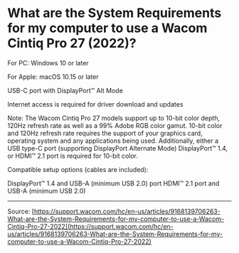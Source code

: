 # What are the System Requirements for my computer to use a Wacom Cintiq Pro 27 (2022)?

For PC: Windows 10 or later


For Apple: macOS 10.15 or later


USB-C port with DisplayPort™ Alt Mode


Internet access is required for driver download and updates


Note: The Wacom Cintiq Pro 27 models support up to 10-bit color depth, 120Hz refresh rate as well as a 99% Adobe RGB color gamut. 10-bit color and 120Hz refresh rate requires the support of your graphics card, operating system and any applications being used. Additionally, either a USB type-C port (supporting DisplayPort Alternate Mode) DisplayPort™ 1.4, or HDMI™ 2.1 port is required for 10-bit color.


Compatible setup options (cables are included):


DisplayPort™ 1.4 and USB-A (minimum USB 2.0) port 
HDMI™ 2.1 port and USB-A (minimum USB 2.0)

---
Source: [https://support.wacom.com/hc/en-us/articles/9168139706263-What-are-the-System-Requirements-for-my-computer-to-use-a-Wacom-Cintiq-Pro-27-2022](https://support.wacom.com/hc/en-us/articles/9168139706263-What-are-the-System-Requirements-for-my-computer-to-use-a-Wacom-Cintiq-Pro-27-2022)
